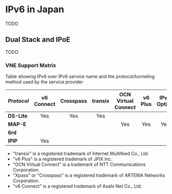 # IPv6 in Japan
TODO

## Dual Stack and IPoE
TODO

### VNE Support Matrix

Table showing IPv6 over IPv6 service name	and the protocol/tunneling method used by the service provider
      
| *Protocol*  | **v6 Connect** | **Crosspass** | **transix** | **OCN Virtual Connect** | **v6 Plus** | **IPv6 Option** | **IPv6 Rapid Deployment** |
| ----------- | :------------: | :-----------: | :---------: | :---------------------: | :---------: | :-------------: | :-----------------------: |
| **DS-Lite** |       Yes      |      Yes      |     Yes     |                         |             |                 |                           |
| **MAP-E**   |                |               |             |           Yes           |     Yes     |       Yes       |                           |
| **6rd**     |                |               |             |                         |             |                 |            Yes            |
| **IPIP**    |       Yes      |               |             |                         |             |                 |                           |

- "transix" is a registered trademark of Internet Multifeed Co., Ltd.
- "v6 Plus" is a registered trademark of JPIX Inc.
- "OCN Virtual Connect" is a trademark of NTT Communications Corporation.
- "Xpass" or "Crosspass" is a registered trademark of ARTERIA Networks Corporation.
- "v6 Connect" is a registered trademark of Asahi Net Co., Ltd.
